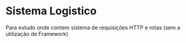 # Sistema Logistico

Para estudo onde contem sistema de requisições HTTP e rotas (sem a utilização de Framework)
